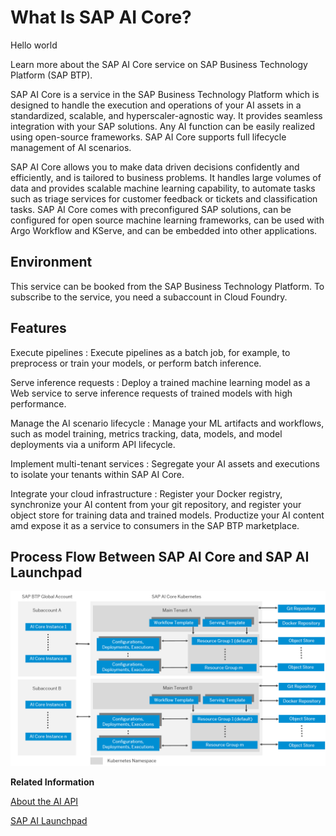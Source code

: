 <!-- loiod029a32c22fb45fbb607e6a2c48c8a0e -->

# What Is SAP AI Core?

Hello world

Learn more about the SAP AI Core service on SAP Business Technology Platform \(SAP BTP\).

SAP AI Core is a service in the SAP Business Technology Platform which is designed to handle the execution and operations of your AI assets in a standardized, scalable, and hyperscaler-agnostic way. It provides seamless integration with your SAP solutions. Any AI function can be easily realized using open-source frameworks. SAP AI Core supports full lifecycle management of AI scenarios.

SAP AI Core allows you to make data driven decisions confidently and efficiently, and is tailored to business problems. It handles large volumes of data and provides scalable machine learning capability, to automate tasks such as triage services for customer feedback or tickets and classification tasks. SAP AI Core comes with preconfigured SAP solutions, can be configured for open source machine learning frameworks, can be used with Argo Workflow and KServe, and can be embedded into other applications.



<a name="loiod029a32c22fb45fbb607e6a2c48c8a0e__section_cfb_tt3_snb"/>

## Environment

This service can be booked from the SAP Business Technology Platform. To subscribe to the service, you need a subaccount in Cloud Foundry.



<a name="loiod029a32c22fb45fbb607e6a2c48c8a0e__section_efb_tt3_snb"/>

## Features

  Execute pipelines 
 :   Execute pipelines as a batch job, for example, to preprocess or train your models, or perform batch inference.

   Serve inference requests 
 :   Deploy а trained machine learning model as a Web service to serve inference requests of trained models with high performance.

   Manage the AI scenario lifecycle 
 :   Manage your ML artifacts and workflows, such as model training, metrics tracking, data, models, and model deployments via a uniform API lifecycle.

   Implement multi-tenant services 
 :   Segregate your AI assets and executions to isolate your tenants within SAP AI Core.

   Integrate your cloud infrastructure 
 :   Register your Docker registry, synchronize your AI content from your git repository, and register your object store for training data and trained models. Productize your AI content amd expose it as a service to consumers in the SAP BTP marketplace.

 

<a name="loiod029a32c22fb45fbb607e6a2c48c8a0e__section_jq4_gpf_4rb"/>

## Process Flow Between SAP AI Core and SAP AI Launchpad

 ![](images/Process_Flow_AI_Launchpad_to_AI_Core_d8dde1d.png) 

**Related Information**  


[About the AI API](about-the-ai-api-716d4c3.md "The AI API lets you manage your AI assets (such as training scripts, data, models, and model servers) across multiple runtimes.")

[SAP AI Launchpad](https://help.sap.com/viewer/product/AI_LAUNCHPAD/INTERNAL/en-US)

